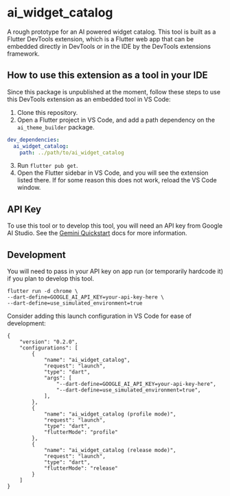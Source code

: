 # ai_widget_catalog

A rough prototype for an AI powered widget catalog. This tool is built as a
Flutter DevTools extension, which is a Flutter web app that can be embedded
directly in DevTools or in the IDE by the DevTools extensions framework.

## How to use this extension as a tool in your IDE

Since this package is unpublished at the moment, follow these steps to use this
DevTools extension as an embedded tool in VS Code:

1. Clone this repository.
2. Open a Flutter project in VS Code, and add a path dependency on the `ai_theme_builder` 
package.
```yaml
dev_dependencies:
  ai_widget_catalog:
    path: ../path/to/ai_widget_catalog
```
3. Run `flutter pub get`.
4. Open the Flutter sidebar in VS Code, and you will see the extension listed there. If
for some reason this does not work, reload the VS Code window.

## API Key

To use this tool or to develop this tool, you will need an API key from
Google AI Studio. See the
[Gemini Quickstart](https://ai.google.dev/gemini-api/docs/quickstart?lang=dart)
docs for more information.

## Development

You will need to pass in your API key on app run (or temporarily hardcode it)
if you plan to develop this tool.

```
flutter run -d chrome \
--dart-define=GOOGLE_AI_API_KEY=your-api-key-here \
--dart-define=use_simulated_environment=true
```

Consider adding this launch configuration in VS Code for ease of development:

```
{
    "version": "0.2.0",
    "configurations": [
        {
            "name": "ai_widget_catalog",
            "request": "launch",
            "type": "dart",
            "args": [
                "--dart-define=GOOGLE_AI_API_KEY=your-api-key-here",
                "--dart-define=use_simulated_environment=true",
            ],
        },
        {
            "name": "ai_widget_catalog (profile mode)",
            "request": "launch",
            "type": "dart",
            "flutterMode": "profile"
        },
        {
            "name": "ai_widget_catalog (release mode)",
            "request": "launch",
            "type": "dart",
            "flutterMode": "release"
        }
    ]
}
```
